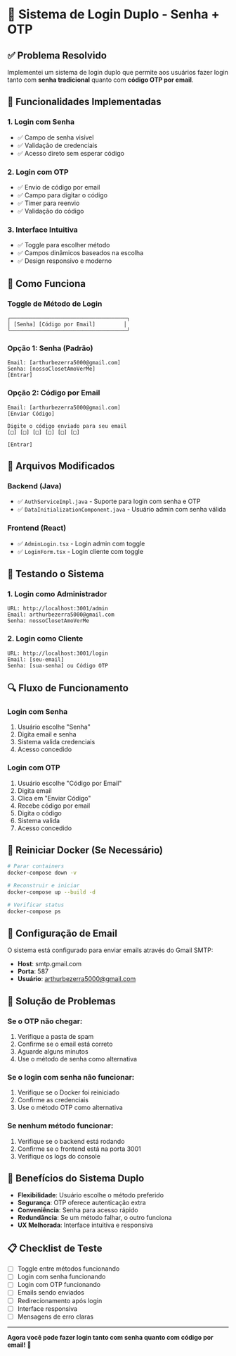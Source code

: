 # 🔐 Sistema de Login Duplo - Senha + OTP

## ✅ Problema Resolvido

Implementei um sistema de login duplo que permite aos usuários fazer login tanto com **senha tradicional** quanto com **código OTP por email**.

## 🚀 Funcionalidades Implementadas

### **1. Login com Senha**

- ✅ Campo de senha visível
- ✅ Validação de credenciais
- ✅ Acesso direto sem esperar código

### **2. Login com OTP**

- ✅ Envio de código por email
- ✅ Campo para digitar o código
- ✅ Timer para reenvio
- ✅ Validação do código

### **3. Interface Intuitiva**

- ✅ Toggle para escolher método
- ✅ Campos dinâmicos baseados na escolha
- ✅ Design responsivo e moderno

## 🎯 Como Funciona

### **Toggle de Método de Login**

```
┌─────────────────────────────────────┐
│ [Senha] [Código por Email]         │
└─────────────────────────────────────┘
```

### **Opção 1: Senha (Padrão)**

```
Email: [arthurbezerra5000@gmail.com]
Senha: [nossoClosetAmoVerMe]
[Entrar]
```

### **Opção 2: Código por Email**

```
Email: [arthurbezerra5000@gmail.com]
[Enviar Código]

Digite o código enviado para seu email
[□] [□] [□] [□] [□] [□]

[Entrar]
```

## 🔧 Arquivos Modificados

### **Backend (Java)**

- ✅ `AuthServiceImpl.java` - Suporte para login com senha e OTP
- ✅ `DataInitializationComponent.java` - Usuário admin com senha válida

### **Frontend (React)**

- ✅ `AdminLogin.tsx` - Login admin com toggle
- ✅ `LoginForm.tsx` - Login cliente com toggle

## 🧪 Testando o Sistema

### **1. Login como Administrador**

```
URL: http://localhost:3001/admin
Email: arthurbezerra5000@gmail.com
Senha: nossoClosetAmoVerMe
```

### **2. Login como Cliente**

```
URL: http://localhost:3001/login
Email: [seu-email]
Senha: [sua-senha] ou Código OTP
```

## 🔍 Fluxo de Funcionamento

### **Login com Senha**

1. Usuário escolhe "Senha"
2. Digita email e senha
3. Sistema valida credenciais
4. Acesso concedido

### **Login com OTP**

1. Usuário escolhe "Código por Email"
2. Digita email
3. Clica em "Enviar Código"
4. Recebe código por email
5. Digita o código
6. Sistema valida
7. Acesso concedido

## 🐳 Reiniciar Docker (Se Necessário)

```bash
# Parar containers
docker-compose down -v

# Reconstruir e iniciar
docker-compose up --build -d

# Verificar status
docker-compose ps
```

## 📧 Configuração de Email

O sistema está configurado para enviar emails através do Gmail SMTP:

- **Host**: smtp.gmail.com
- **Porta**: 587
- **Usuário**: arthurbezerra5000@gmail.com

## 🚨 Solução de Problemas

### **Se o OTP não chegar:**

1. Verifique a pasta de spam
2. Confirme se o email está correto
3. Aguarde alguns minutos
4. Use o método de senha como alternativa

### **Se o login com senha não funcionar:**

1. Verifique se o Docker foi reiniciado
2. Confirme as credenciais
3. Use o método OTP como alternativa

### **Se nenhum método funcionar:**

1. Verifique se o backend está rodando
2. Confirme se o frontend está na porta 3001
3. Verifique os logs do console

## 🎉 Benefícios do Sistema Duplo

- **Flexibilidade**: Usuário escolhe o método preferido
- **Segurança**: OTP oferece autenticação extra
- **Conveniência**: Senha para acesso rápido
- **Redundância**: Se um método falhar, o outro funciona
- **UX Melhorada**: Interface intuitiva e responsiva

## 📋 Checklist de Teste

- [ ] Toggle entre métodos funcionando
- [ ] Login com senha funcionando
- [ ] Login com OTP funcionando
- [ ] Emails sendo enviados
- [ ] Redirecionamento após login
- [ ] Interface responsiva
- [ ] Mensagens de erro claras

---

**Agora você pode fazer login tanto com senha quanto com código por email! 🎉**




